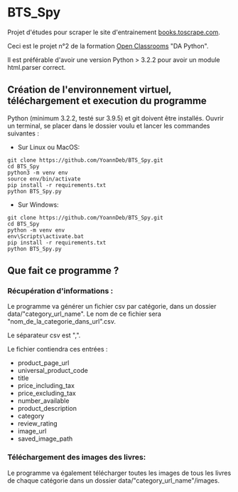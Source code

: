 # BTS_Spy

Projet d'études pour scraper le site d'entrainement [books.toscrape.com](http://books.toscrape.com).

Ceci est le projet n°2 de la formation [Open Classrooms](/https://openclassrooms.com) "DA Python".

Il est préférable d'avoir une version Python > 3.2.2 pour avoir un module html.parser correct.

## Création de l'environnement virtuel, téléchargement et execution du programme

Python (minimum 3.2.2, testé sur 3.9.5) et git doivent être installés.
Ouvrir un terminal, se placer dans le dossier voulu et lancer les commandes suivantes :

* Sur Linux ou MacOS:
```
git clone https://github.com/YoannDeb/BTS_Spy.git
cd BTS_Spy
python3 -m venv env
source env/bin/activate
pip install -r requirements.txt
python BTS_Spy.py
```

* Sur Windows:
```
git clone https://github.com/YoannDeb/BTS_Spy.git
cd BTS_Spy
python -m venv env
env\Scripts\activate.bat
pip install -r requirements.txt
python BTS_Spy.py
```

## Que fait ce programme ?
### Récupération d'informations :

Le programme va générer un fichier csv par catégorie, dans un dossier data/"category_url_name".
Le nom de ce fichier sera "nom_de_la_categorie_dans_url".csv.

Le séparateur csv est ",".

Le fichier contiendra ces entrées :
- product_page_url
- universal_product_code
- title
- price_including_tax
- price_excluding_tax
- number_available
- product_description
- category
- review_rating
- image_url
- saved_image_path


### Téléchargement des images des livres:

Le programme va également télécharger toutes les images de tous les livres de chaque catégorie dans un dossier data/"category_url_name"/images.

